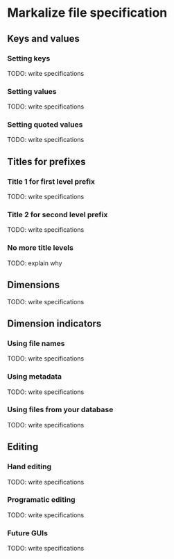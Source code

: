 
Markalize file specification
=====================================

Keys and values
-------------------

### Setting keys

TODO: write specifications

### Setting values

TODO: write specifications

### Setting quoted values 

TODO: write specifications

Titles for prefixes
-------------------

### Title 1 for first level prefix

TODO: write specifications

### Title 2 for second level prefix

TODO: write specifications

### No more title levels

TODO: explain why

Dimensions
-------------------

TODO: write specifications

Dimension indicators
-------------------

### Using file names

TODO: write specifications

### Using metadata

TODO: write specifications

### Using files from your database

TODO: write specifications

Editing
-------------------

### Hand editing

TODO: write specifications

### Programatic editing

TODO: write specifications


### Future GUIs

TODO: write specifications


